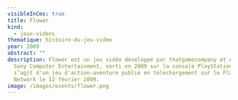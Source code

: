 ```yaml
---
visibleInCms: true
title: Flower
kind:
  - jeux-videos
thematique: histoire-du-jeu-video
year: 2009
abstract: ""
description: Flower est un jeu vidéo développé par thatgamecompany et édité par
  Sony Computer Entertainment, sorti en 2009 sur la console PlayStation 3. Il
  s’agit d'un jeu d'action-aventure publié en téléchargement sur le PlayStation
  Network le 12 février 2009.
image: /images/events/flower.png
---
```

